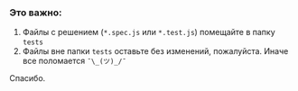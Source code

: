 ### Это важно:
1. Файлы с решением (`*.spec.js` или `*.test.js`) помещайте в папку `tests`
2. Файлы вне папки `tests` оставьте без изменений, пожалуйста. Иначе все поломается `¯\_(ツ)_/¯`

Спасибо.